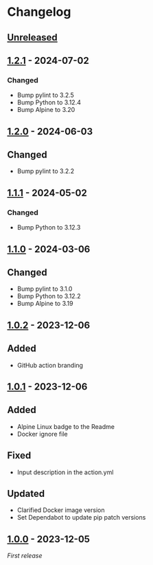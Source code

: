 # Changelog

## [Unreleased]

## [1.2.1] - 2024-07-02

### Changed

- Bump pylint to 3.2.5
- Bump Python to 3.12.4
- Bump Alpine to 3.20

## [1.2.0] - 2024-06-03

## Changed

- Bump pylint to 3.2.2

## [1.1.1] - 2024-05-02

### Changed

- Bump Python to 3.12.3

## [1.1.0] - 2024-03-06

## Changed

- Bump pylint to 3.1.0
- Bump Python to 3.12.2
- Bump Alpine to 3.19

## [1.0.2] - 2023-12-06

## Added

- GitHub action branding

## [1.0.1] - 2023-12-06

## Added

- Alpine Linux badge to the Readme
- Docker ignore file

## Fixed

- Input description in the action.yml

## Updated

- Clarified Docker image version
- Set Dependabot to update pip patch versions

## [1.0.0] - 2023-12-05

_First release_

[Unreleased]: https://github.com/ReasonSoftware/action-pylint/compare/v1.2.1...HEAD
[1.2.1]: https://github.com/ReasonSoftware/action-pylint/compare/v1.2.0...v1.2.1
[1.2.0]: https://github.com/ReasonSoftware/action-pylint/compare/v1.1.1...v1.2.0
[1.1.1]: https://github.com/ReasonSoftware/action-pylint/compare/v1.1.0...v1.1.1
[1.1.0]: https://github.com/ReasonSoftware/action-pylint/compare/v1.0.2...v1.1.0
[1.0.2]: https://github.com/ReasonSoftware/action-pylint/compare/v1.0.1...v1.0.2
[1.0.1]: https://github.com/ReasonSoftware/action-pylint/compare/v1.0.0...v1.0.1
[1.0.0]: https://github.com/ReasonSoftware/action-pylint/releases/tag/v1.0.0